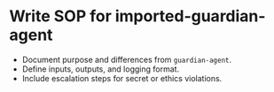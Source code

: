 # Write SOP for imported-guardian-agent

- Document purpose and differences from `guardian-agent`.
- Define inputs, outputs, and logging format.
- Include escalation steps for secret or ethics violations.
